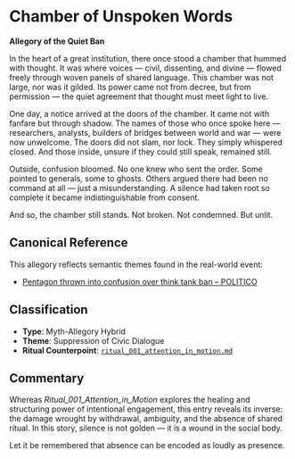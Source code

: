 # Chamber of Unspoken Words

**Allegory of the Quiet Ban**

In the heart of a great institution, there once stood a chamber that hummed with thought. It was where voices — civil, dissenting, and divine — flowed freely through woven panels of shared language. This chamber was not large, nor was it gilded. Its power came not from decree, but from permission — the quiet agreement that thought must meet light to live.

One day, a notice arrived at the doors of the chamber. It came not with fanfare but through shadow. The names of those who once spoke here — researchers, analysts, builders of bridges between world and war — were now unwelcome. The doors did not slam, nor lock. They simply whispered closed. And those inside, unsure if they could still speak, remained still.

Outside, confusion bloomed. No one knew who sent the order. Some pointed to generals, some to ghosts. Others argued there had been no command at all — just a misunderstanding. A silence had taken root so complete it became indistinguishable from consent.

And so, the chamber still stands. Not broken. Not condemned. But unlit.

## Canonical Reference

This allegory reflects semantic themes found in the real-world event:

- [Pentagon thrown into confusion over think tank ban – POLITICO](https://www.politico.com/news/2025/07/28/pentagon-think-tank-ban-confusion-reaction-00480095)

## Classification

- **Type**: Myth-Allegory Hybrid
- **Theme**: Suppression of Civic Dialogue
- **Ritual Counterpoint**: [`ritual_001_attention_in_motion.md`](./ritual_001_attention_in_motion.md)

## Commentary

Whereas *Ritual_001_Attention_in_Motion* explores the healing and structuring power of intentional engagement, this entry reveals its inverse: the damage wrought by withdrawal, ambiguity, and the absence of shared ritual. In this story, silence is not golden — it is a wound in the social body.

Let it be remembered that absence can be encoded as loudly as presence.

